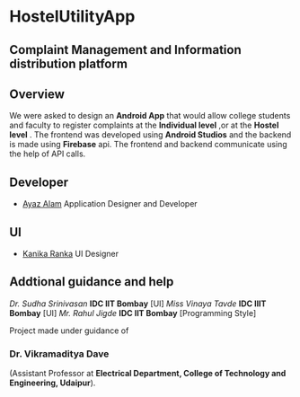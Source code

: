 # HostelUtilityApp
## Complaint Management and Information distribution platform

## Overview
We were asked to design an **Android App** that would allow college students and faculty to register complaints at the **Individual level** ,or at the **Hostel level** . The frontend was developed using **Android Studios** and the backend is made using **Firebase** api. The frontend and backend communicate using the help of API calls.   

## Developer
* [Ayaz Alam](https://github.com/AyazGeek)      Application Designer and Developer

## UI
* [Kanika Ranka](https://github.com/24kanika)   UI Designer

## Addtional guidance and help
*Dr. Sudha Srinivasan* **IDC IIT Bombay** [UI]
*Miss Vinaya Tavde* **IDC IIIT Bombay** [UI]
*Mr. Rahul Jigde* **IDC IIT Bombay** [Programming Style]

Project made under guidance of
### Dr. Vikramaditya Dave 
(Assistant Professor at **Electrical Department, College of Technology and Engineering, Udaipur**).
